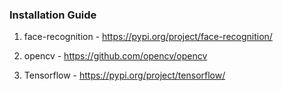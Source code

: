### Installation Guide

1. face-recognition - https://pypi.org/project/face-recognition/

2. opencv - https://github.com/opencv/opencv

3. Tensorflow - https://pypi.org/project/tensorflow/

